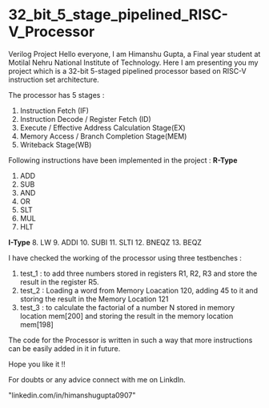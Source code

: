 # 32_bit_5_stage_pipelined_RISC-V_Processor
Verilog Project
Hello everyone, I am Himanshu Gupta, a Final year student at Motilal Nehru National Institute of Technology. Here I am presenting you my project which is a 32-bit 5-staged pipelined processor based on RISC-V instruction set architecture.

The processor has 5 stages :
1. Instruction Fetch (IF)
2. Instruction Decode / Register Fetch (ID)
3. Execute / Effective Address Calculation Stage(EX)
4. Memory Access / Branch Completion Stage(MEM)
5. Writeback Stage(WB)

Following instructions have been implemented in the project :
******R-Type******
1. ADD
2. SUB
3. AND
4. OR
5. SLT
6. MUL
7. HLT

******I-Type******
8. LW
9. ADDI
10. SUBI
11. SLTI
12. BNEQZ
13. BEQZ


I have checked the working of the processor using three testbenches :
1. test_1 : to add three numbers stored in registers R1, R2, R3 and store the result in the register R5.
2. test_2 : Loading a word from Memory Loacation 120, adding 45 to it and storing the result in the Memory Location 121
3. test_3 : to calculate the factorial of a number N stored in memory location mem[200] and storing the result in the memory location mem[198]


The code for the Processor is written in such a way that more instructions can be easily added in it in future.

Hope you like it !!

For doubts or any advice connect with me on LinkdIn.

"linkedin.com/in/himanshugupta0907"
